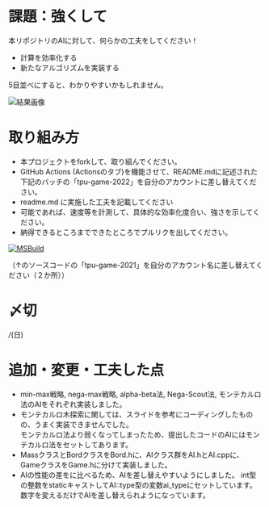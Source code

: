 # 課題：強くして
本リポジトリのAIに対して、何らかの工夫をしてください！

* 計算を効率化する
* 新たなアルゴリズムを実装する

5目並べにすると、わかりやすいかもしれません。


![結果画像](image.png)

# 取り組み方
* 本プロジェクトをforkして、取り組んでください。
* GitHub Actions (Actionsのタブ)を機能させて、README.mdに記述された下記のバッチの「tpu-game-2022」を自分のアカウントに差し替えてください。
* readme.md に実施した工夫を記載してください
* 可能であれば、速度等を計測して、具体的な効率化度合い、強さを示してください。
* 納得できるところまでできたところでプルリクを出してください。

[![MSBuild](https://github.com/shuhei-M/tick-tack-toe/actions/workflows/msbuild.yml/badge.svg)](https://github.com/shuhei-M/tick-tack-toe/actions/workflows/msbuild.yml)

（↑のソースコードの「tpu-game-2021」を自分のアカウント名に差し替えてください（２か所））

# 〆切
*/*(日)

# 追加・変更・工夫した点
* min-max戦略, nega-max戦略, alpha-beta法, Nega-Scout法, モンテカルロ法のAIをそれぞれ実装しました。
* モンテカルロ木探索に関しては、スライドを参考にコーディングしたものの、うまく実装できませんでした。  
  モンテカルロ法より弱くなってしまったため、提出したコードのAIにはモンテカルロ法をセットしてあります。
* MassクラスとBordクラスをBord.hに、AIクラス群をAI.hとAI.cppに、GameクラスをGame.hに分けて実装しました。
* AIの性能の差をに比べるため、AIを差し替えやすいようにしました。
  int型の整数をstaticキャストしてAI::type型の変数ai_typeにセットしています。数字を変えるだけでAIを差し替えられようになっています。
